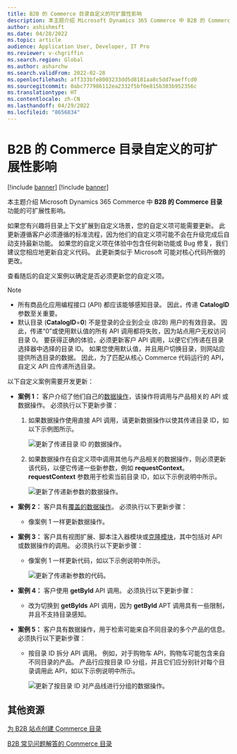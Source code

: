 ```yaml
---
title: B2B 的 Commerce 目录自定义的可扩展性影响
description: 本主题介绍 Microsoft Dynamics 365 Commerce 中 B2B 的 Commerce 目录功能的可扩展性影响。
author: ashishmsft
ms.date: 04/28/2022
ms.topic: article
audience: Application User, Developer, IT Pro
ms.reviewer: v-chgriffin
ms.search.region: Global
ms.author: asharchw
ms.search.validFrom: 2022-02-28
ms.openlocfilehash: aff333bfe8003233dd5d8181aa8c5dd7eaeffcd0
ms.sourcegitcommit: 0abc777986112ea2332f5bf0e815b303b952356c
ms.translationtype: HT
ms.contentlocale: zh-CN
ms.lasthandoff: 04/29/2022
ms.locfileid: "8656834"
---
```

# <a name="extensibility-impact-of-commerce-catalogs-for-b2b-customizations"></a>B2B 的 Commerce 目录自定义的可扩展性影响

[!include [banner](includes/banner.md)]
[!include [banner](includes/preview-banner.md)]

本主题介绍 Microsoft Dynamics 365 Commerce 中 **B2B 的 Commerce 目录** 功能的可扩展性影响。

如果您有兴趣将目录上下文扩展到自定义场景，您的自定义项可能需要更新。 此更新遵循客户必须遵循的标准流程，因为他们的自定义项可能不会在升级完成后自动支持最新功能。 如果您的自定义项在体验中包含任何新功能或 Bug 修复，我们建议您相应地更新自定义代码。 此更新类似于 Microsoft 可能对核心代码所做的更改。

查看随后的自定义案例以确定是否必须更新您的自定义项。

> [!NOTE]
> - 所有商品化应用编程接口 (API) 都应该能够感知目录。 因此，传递 **CatalogID** 参数至关重要。
> - 默认目录 (**CatalogID**=**0**) 不是登录的企业到企业 (B2B) 用户的有效目录。 因此，传递“0”或使用默认值的所有 API 调用都将失败，因为站点用户无权访问目录 0。 要获得正确的体验，必须更新客户 API 调用，以便它们传递在目录选择器中选择的目录 ID。 如果您使用默认值，并且用户切换目录，则网站应提供所选目录的数据。 因此，为了匹配从核心 Commerce 代码运行的 API，自定义 API 应传递所选目录。

以下自定义案例需要开发更新：

- **案例 1：** 客户介绍了他们自己的[数据操作](e-commerce-extensibility/data-actions.md)，该操作将调用与产品相关的 API 或数据操作。 必须执行以下更新步骤：

    1. 如果数据操作使用直接 API 调用，请更新数据操作以使其传递目录 ID，如以下示例图所示。

        ![更新了传递目录 ID 的数据操作。](./media/customization1_a.png)

    1. 如果数据操作在自定义项中调用其他与产品相关的数据操作，则必须更新该代码，以便它传递一些新参数，例如 **requestContext**。 **requestContext** 参数用于检索当前目录 ID，如以下示例说明中所示。

        ![更新了传递新参数的数据操作。](./media/customization1_b.png)

- **案例 2：** 客户具有[覆盖的数据操作](e-commerce-extensibility/data-action-overrides.md)。 必须执行以下更新步骤：

    - 像案例 1 一样更新数据操作。

- **案例 3：** 客户具有视图扩展、脚本注入器模块或[克隆模块](e-commerce-extensibility/modules-overview.md#clone-a-module-library-module)，其中包括对 API 或数据操作的调用。 必须执行以下更新步骤：

    - 像案例 1 一样更新代码，如以下示例说明中所示。

       ![更新了传递新参数的代码。](./media/customization3.png)

- **案例 4：** 客户使用 **getById** API 调用。 必须执行以下更新步骤：

    - 改为切换到 **getByIds** API 调用，因为 **getById** APT 调用具有一些限制，并且不支持目录感知。

- **案例 5：** 客户具有数据操作，用于检索可能来自不同目录的多个产品的信息。 必须执行以下更新步骤：

    - 按目录 ID 拆分 API 调用。 例如，对于购物车 API，购物车可能包含来自不同目录的产品。 产品行应按目录 ID 分组，并且它们应分别针对每个目录调用此 API，如以下示例说明中所示。

        ![更新了按目录 ID 对产品线进行分组的数据操作。](./media/customization5.png)

## <a name="additional-resources"></a>其他资源

[为 B2B 站点创建 Commerce 目录](catalogs-b2b-sites.md)

[B2B 常见问题解答的 Commerce 目录](catalogs-b2b-sites-FAQ.md)
